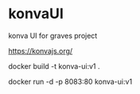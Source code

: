 # konvaUI
konva UI for graves project

https://konvajs.org/

docker build -t konva-ui:v1 .

docker run -d -p 8083:80 konva-ui:v1